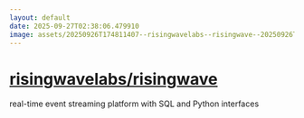 ```yaml
---
layout: default
date: 2025-09-27T02:38:06.479910
image: assets/20250926T174811407--risingwavelabs--risingwave--20250926T175756648--cropped.png
---
```


# [risingwavelabs/risingwave](https://github.com/risingwavelabs/risingwave)

real-time event streaming platform with SQL and Python interfaces
